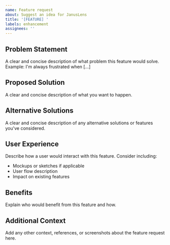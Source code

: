 ```yaml
---
name: Feature request
about: Suggest an idea for JanusLens
title: '[FEATURE] '
labels: enhancement
assignees: ''
---
```


## Problem Statement
A clear and concise description of what problem this feature would solve. 
Example: I'm always frustrated when [...]

## Proposed Solution
A clear and concise description of what you want to happen.

## Alternative Solutions
A clear and concise description of any alternative solutions or features you've considered.

## User Experience
Describe how a user would interact with this feature. Consider including:
- Mockups or sketches if applicable
- User flow description
- Impact on existing features

## Benefits
Explain who would benefit from this feature and how.

## Additional Context
Add any other context, references, or screenshots about the feature request here. 